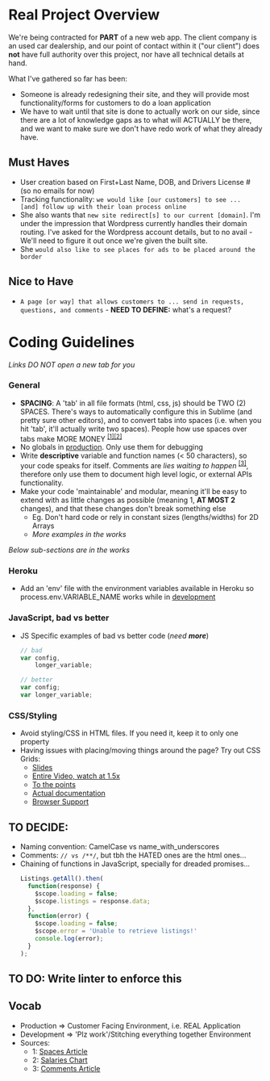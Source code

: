 # Real Project Overview

We're being contracted for **PART** of a new web app. The client company is an used car dealership, and our point of contact within it ("our client") does **not** have full authority over this project, nor have all technical details at hand.

What I've gathered so far has been:
- Someone is already redesigning their site, and they will provide most functionality/forms for customers to do a loan application
- We have to wait until that site is done to actually work on our side, since there are a lot of knowledge gaps as to what will ACTUALLY be there, and we want to make sure we don't have redo work of what they already have.

## Must Haves
- User creation based on First+Last Name, DOB, and Drivers License # (so no emails for now)
- Tracking functionality: `we would like [our customers] to see ... [and] follow up with their loan process online`
- She also wants that `new site redirect[s] to our current [domain]`. I'm under the impression that Wordpress currently handles their domain routing. I've asked for the Wordpress account details, but to no avail - We'll need to figure it out once we're given the built site.
- She `would also like to see places for ads to be placed around the border`

## Nice to Have
- `A page [or way] that allows customers to ... send in requests, questions, and comments` - **NEED TO DEFINE:** what's a request?




# Coding Guidelines

*Links DO NOT open a new tab for you*

### General
- **SPACING**: A 'tab' in all file formats (html, css, js) should be TWO (2) SPACES. There's ways to automatically configure this in Sublime (and pretty sure other editors), and to convert tabs into spaces (i.e. when you hit 'tab', it'll actually write two spaces). People how use spaces over tabs make MORE MONEY <sup>[[1]](#note1)</sup><sup>[[2]](#note2)</sup>
- No globals in [production](#vocab). Only use them for debugging
- Write **descriptive** variable and function names (< 50 characters), so your code speaks for itself. Comments are _lies waiting to happen_ <sup>[[3]](note3)</sup>, therefore only use them to document high level logic, or external APIs functionality.
- Make your code 'maintainable' and modular, meaning it'll be easy to extend with as little changes as possible (meaning 1, **AT MOST 2** changes), and that these changes don't break something else
    - Eg. Don't hard code or rely in constant sizes (lengths/widths) for 2D Arrays
    - *More examples in the works*


*Below sub-sections are in the works*

### Heroku
- Add an 'env' file with the environment variables available in Heroku so process.env.VARIABLE_NAME works while in [development](#vocab)

### JavaScript, bad vs better
- JS Specific examples of bad vs better code (*need **more***)
    ``` javascript
    // bad
    var config,
        longer_variable;

    // better
    var config;
    var longer_variable;
    ```

### CSS/Styling
- Avoid styling/CSS in HTML files. If you need it, keep it to only one property
- Having issues with placing/moving things around the page? Try out CSS Grids:
    - [Slides](https://www.slideshare.net/mor10/css-grid-changes-everything-about-web-layouts-wordcamp-europe-2017/22)
    - [Entire Video, watch at 1.5x](https://www.youtube.com/watch?v=7kVeCqQCxlk)
    - [To the points](https://youtu.be/7kVeCqQCxlk?t=337)
    - [Actual documentation](https://developer.mozilla.org/en-US/docs/Web/CSS/CSS_Grid_Layout/CSS_Grid_and_Progressive_Enhancement)
    - [Browser Support](http://caniuse.com/#feat=css-grid)

## TO DECIDE:
- Naming convention: CamelCase vs name_with_underscores
- Comments: ```// vs /**/```, but tbh the HATED ones are the html ones...
- Chaining of functions in JavaScript, specially for dreaded promises...
    ``` javascript
    Listings.getAll().then(
      function(response) {
        $scope.loading = false;
        $scope.listings = response.data;
      },
      function(error) {
        $scope.loading = false;
        $scope.error = 'Unable to retrieve listings!'
        console.log(error);
      }
    );
    ```


## TO DO: Write linter to enforce this

## Vocab
- Production => Customer Facing Environment, i.e. REAL Application
- Development => 'Plz work'/Stitching everything together Environment
- Sources:
    + <a id="note1">1</a>: [Spaces Article](https://stackoverflow.blog/2017/06/15/developers-use-spaces-make-money-use-tabs/)
    + <a id="note2">2</a>: [Salaries Chart](http://evelinag.com/blog/2017/06-20-stackoverflow-tabs-spaces-and-salary/salary_distribution_junior-1.png)
    + <a id="note3">3</a>: [Comments Article](http://codelikethis.tumblr.com/post/35280704192/comment-like-this)
